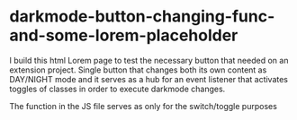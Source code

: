# darkmode-button-changing-func-and-some-lorem-placeholder

I build this html Lorem page to test the necessary button that needed on an extension project. Single button that changes both its own content as DAY/NIGHT mode and it serves as a hub for an event listener that activates toggles of classes in order to execute darkmode changes. 

The function in the JS file serves as only for the switch/toggle purposes
